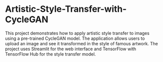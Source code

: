 # Artistic-Style-Transfer-with-CycleGAN
This project demonstrates how to apply artistic style transfer to images using a pre-trained CycleGAN model. The application allows users to upload an image and see it transformed in the style of famous artwork. The project uses Streamlit for the web interface and TensorFlow with TensorFlow Hub for the style transfer model.
